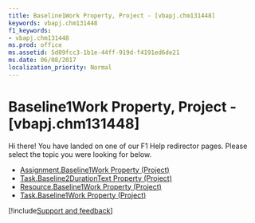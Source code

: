 ```yaml
---
title: Baseline1Work Property, Project - [vbapj.chm131448]
keywords: vbapj.chm131448
f1_keywords:
- vbapj.chm131448
ms.prod: office
ms.assetid: 5d09fcc3-1b1e-44ff-919d-f4191ed6de21
ms.date: 06/08/2017
localization_priority: Normal
---
```



# Baseline1Work Property, Project - [vbapj.chm131448]

Hi there! You have landed on one of our F1 Help redirector pages. Please select the topic you were looking for below.

- [Assignment.Baseline1Work Property (Project)](http://msdn.microsoft.com/library/6584b8d7-96f0-905b-9b22-19917c1452ae%28Office.15%29.aspx)
- [Task.Baseline2DurationText Property (Project)](http://msdn.microsoft.com/library/d0bacbcb-4976-451b-8b97-8bb70bb29c20%28Office.15%29.aspx)
- [Resource.Baseline1Work Property (Project)](http://msdn.microsoft.com/library/87356b7b-5c6b-9c99-81ab-ee4c20fbbb54%28Office.15%29.aspx)
- [Task.Baseline1Work Property (Project)](http://msdn.microsoft.com/library/571a2ee3-f7d4-dc60-43fa-f5b184260216%28Office.15%29.aspx)

[!include[Support and feedback](~/includes/feedback-boilerplate.md)]